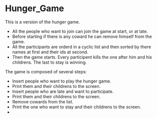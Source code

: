 # Hunger_Game

This is a version of the hunger game.

* All the people who want to join can join the game at start, or at late.
* Before starting if there is any coward he can remove himself from the game.
* All the participants are orderd in a cyclic list and then sorted by there names at first and their ids at second.
* Then the game starts. Every participent kills the one after him and his childrens. The last to stay is winning. 

The game is composed of several steps:
  * Insert people who want to play the hunger game.
  * Print them and their childrens to the screen.
  * Insert people who are late and want to participate.
  * Print them and their childrens to the screen.
  * Remove cowards from the list.
  * Print the one who want to stay and their childrens to the screen.
  * 
